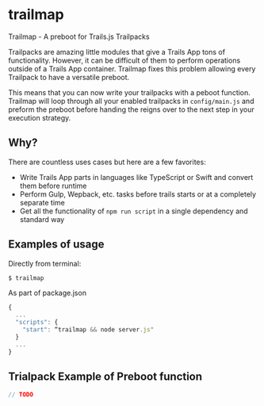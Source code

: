 # trailmap
Trailmap - A preboot for Trails.js Trailpacks

Trailpacks are amazing little modules that give a Trails App tons of functionality.
However, it can be difficult of them to perform operations outside of a Trails App container. 
Trailmap fixes this problem allowing every Trailpack to have a versatile preboot. 

This means that you can now write your trailpacks with a peboot function.  Trailmap will loop through  all your enabled trailpacks in `config/main.js` and preform the preboot before handing the reigns over to the next step in your execution strategy.

## Why?
There are countless uses cases but here are a few favorites:
* Write Trails App parts in languages like TypeScript or Swift and convert them before runtime
* Perform Gulp, Wepback, etc. tasks before trails starts or at a completely separate time
* Get all the functionality of `npm run script` in a single dependency and standard way

## Examples of usage

Directly from terminal:
```sh
$ trailmap
```

As part of package.json
```js
{
  ...
  "scripts": {
    "start": “trailmap && node server.js"
  }
  ...
}
```

## Trialpack Example of Preboot function
```js
// TODO
```
